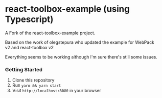 # react-toolbox-example (using Typescript)

A Fork of the react-toolbox-example project.

Based on the work of olegstepura who updated the 
example for WebPack v2 and react-toolbox v2

Everything seems to be working although I'm sure 
there's still some issues.

### Getting Started
1. Clone this repository
2. Run `yarn && yarn start`
3. Visit `http://localhost:8080` in your browser
